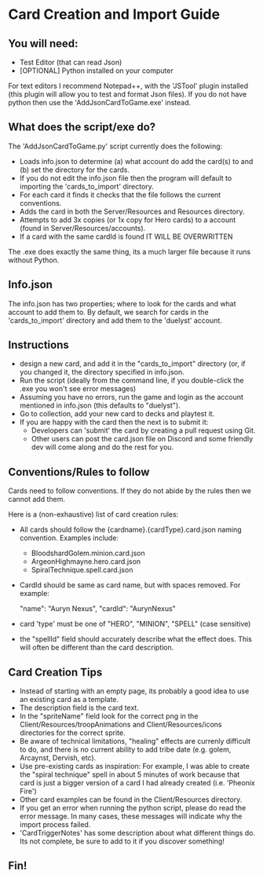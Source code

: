 # Card Creation and Import Guide

## You will need: 

* Test Editor (that can read Json)
* [OPTIONAL] Python installed on your computer

For text editors I recommend Notepad++, with the 'JSTool' plugin installed (this plugin will allow you to test and format Json files).
If you do not have python then use the 'AddJsonCardToGame.exe' instead.

## What does the script/exe do?

The 'AddJsonCardToGame.py' script currently does the following:

* Loads info.json to determine (a) what account do add the card(s) to and (b) set the directory for the cards.
* If you do not edit the info.json file then the program will default to importing the 'cards_to_import' directory.
* For each card it finds it checks that the file follows the current conventions.
* Adds the card in both the Server/Resources and Resources directory.
* Attempts to add 3x copies (or 1x copy for Hero cards) to a account (found in Server/Resources/accounts).
* If a card with the same cardId is found IT WILL BE OVERWRITTEN

The .exe does exactly the same thing, its a much larger file because it runs without Python.

## Info.json

The info.json has two properties; where to look for the cards and what account to add them to.
By default, we search for cards in the 'cards_to_import' directory and add them to the 'duelyst' account.

## Instructions 

* design a new card, and add it in the "cards_to_import" directory (or, if you changed it, the directory specified in info.json. 
* Run the script  (ideally from the command line, if you double-click the .exe you won't see error messages)
* Assuming you have no errors, run the game and login as the account mentioned in info.json (this defaults to "duelyst").
* Go to collection, add your new card to decks and playtest it.
* If you are happy with the card then the next is to submit it:
	* Developers can 'submit' the card by creating a pull request using Git. 
	* Other users can post the card.json file on Discord and some friendly dev will come along and do the rest for you. 

## Conventions/Rules to follow

Cards need to follow conventions. If they do not abide by the rules then we cannot add them. 

Here is a (non-exhaustive) list of card creation rules:

* All cards should follow the {cardname}.{cardType}.card.json naming convention. Examples include:

	* BloodshardGolem.minion.card.json
	* ArgeonHighmayne.hero.card.json
	* SpiralTechnique.spell.card.json
	
* CardId should be same as card name, but with spaces removed. For example:

	"name": "Auryn Nexus",
	"cardId": "AurynNexus"

* card 'type' must be one of "HERO", "MINION", "SPELL" (case sensitive)
* the "spellId" field should accurately describe what the effect does. This will often be different than the card description. 

## Card Creation Tips

* Instead of starting with an empty page, its probably a good idea to use an existing card as a template.
* The description field is the card text.
* In the "spriteName" field look for the correct png in the Client/Resources/troopAnimations and Client/Resources/icons directories for the correct sprite.
* Be aware of technical limitations, "healing" effects are currenly difficult to do, and there is no current ability to add tribe date (e.g. golem, Arcaynst, Dervish, etc).
* Use pre-existing cards as inspiration: For example, I was able to create the "spiral technique" spell in about 5 minutes of work because that card is just a bigger version of a card I had already created (i.e. 'Pheonix Fire')
* Other card examples can be found in the Client/Resources directory. 
* If you get an error when running the python script, please do read the error message. In many cases, these messages will indicate why the import process failed.
* 'CardTriggerNotes' has some description about what different things do. Its not complete, be sure to add to it if you discover something!

## Fin! 